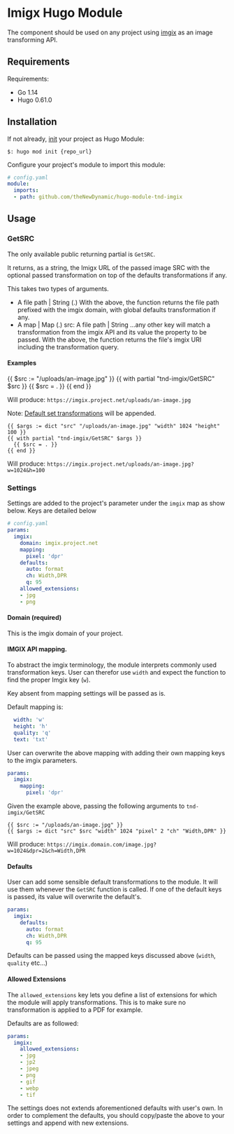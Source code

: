 # Imigx Hugo Module

The component should be used on any project using [imgix](https://www.imgix.com/) as an image transforming API.

## Requirements

Requirements:
- Go 1.14
- Hugo 0.61.0


## Installation

If not already, [init](https://gohugo.io/hugo-modules/use-modules/#initialize-a-new-module) your project as Hugo Module:

```
$: hugo mod init {repo_url}
```

Configure your project's module to import this module:

```yaml
# config.yaml
module:
  imports:
  - path: github.com/theNewDynamic/hugo-module-tnd-imgix
```

## Usage

### GetSRC

The only available public returning partial is `GetSRC`.

It returns, as a string, the Imigx URL of the passed image SRC with the optional passed transformation on top of the defaults transformations if any.

This takes two types of arguments.
- A file path | String (.)
  With the above, the function returns the file path prefixed with the imgix domain, with global defaults transformation if any.
- A map | Map (.)
  src: A file path | String
  ...any other key will match a transformation from the imgix API and its value the property to be passed.
  With the above, the function returns the file's imgix URI including the transformation query.

#### Examples

{{ $src := "/uploads/an-image.jpg" }}
{{ with partial "tnd-imgix/GetSRC" $src }}
  {{ $src = . }}
{{ end }}

Will produce: `https://imgix.project.net/uploads/an-image.jpg`

Note: [Default set transformations](#defaults) will be appended.

```
{{ $args := dict "src" "/uploads/an-image.jpg" "width" 1024 "height" 100 }}
{{ with partial "tnd-imgix/GetSRC" $args }}
  {{ $src = . }}
{{ end }}
```
Will produce: `https://imgix.project.net/uploads/an-image.jpg?w=1024&h=100`

### Settings

Settings are added to the project's parameter under the `imgix` map as show below.
Keys are detailed below

```yaml
# config.yaml
params:
  imgix:
    domain: imgix.project.net
    mapping:
      pixel: 'dpr'
    defaults:
      auto: format
      ch: Width,DPR
      q: 95
    allowed_extensions:
    - jpg
    - png
```

#### Domain (required)

This is the imgix domain of your project.

#### IMGIX API mapping.

To abstract the imgix terminology, the module interprets commonly used transformation keys. 
User can therefor use `width` and expect the function to find the proper Imgix key (`w`).

Key absent from mapping settings will be passed as is.

Default mapping is:
```yaml
  width: 'w'
  height: 'h'
  quality: 'q'
  text: 'txt'
```

User can overwrite the above mapping with adding their own mapping keys to the imgix parameters.

```yaml
params:
  imgix:
    mapping:
      pixel: 'dpr'
```


Given the example above, passing the following arguments to `tnd-imgix/GetSRC`
```
{{ $src := "/uploads/an-image.jpg" }}
{{ $args := dict "src" $src "width" 1024 "pixel" 2 "ch" "Width,DPR" }}
```

Will produce: `https://imgix.domain.com/image.jpg?w=1024&dpr=2&ch=Width,DPR`

#### Defaults

User can add some sensible default transformations to the module. It will use them whenever the `GetSRC` function is called. 
If one of the default keys is passed, its value will overwrite the default's.

```yaml
params:
  imgix:
    defaults:
      auto: format
      ch: Width,DPR
      q: 95
```

Defaults can be passed using the mapped keys discussed above (`width`, `quality` etc...)

#### Allowed Extensions

The `allowed_extensions` key lets you define a list of extensions for which the module will apply transformations.
This is to make sure no transformation is applied to a PDF for example.

Defaults are as followed:
```yaml
params:
  imgix:
    allowed_extensions:
    - jpg
    - jp2
    - jpeg
    - png
    - gif
    - webp
    - tif
```
The settings does not extends aforementioned defaults with user's own. In order to complement the defaults, you should copy/paste the above to your settings and append with new extensions.